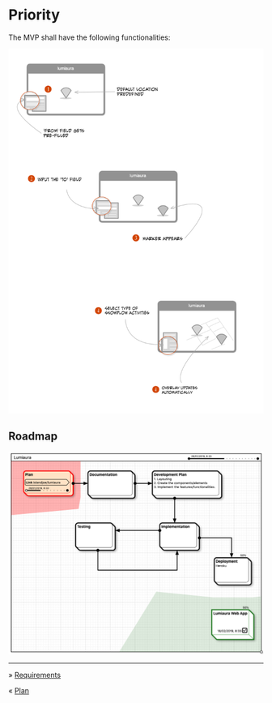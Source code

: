 # Priority

The MVP shall have the following functionalities:


![](assets/20190204125619-mvp-functionalities.png)


## Roadmap

![](assets/20190201104103.png)

----

» [Requirements](Requirements.md)

« [Plan](Plan.md)